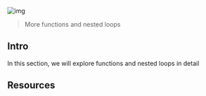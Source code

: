 ![img](https://assets.imaginablefutures.com/media/images/ALX_Logo.max-200x150.png)
>More functions and nested loops 

## Intro 
In this section, we will explore functions and nested loops in detail

## Resources 
